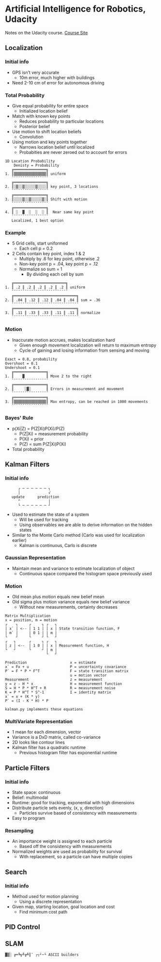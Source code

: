 # Artificial Intelligence for Robotics, Udacity

Notes on the Udacity course. [Course Site](https://www.udacity.com/course/artificial-intelligence-for-robotics--cs373)

## Localization

### Initial info

- GPS isn't very accurate
	* 10m error, much higher with buildings
- Need 2-10 cm of error for autonomous driving

### Total Probability

- Give equal probability for entire space
	* Initialized location belief
- Match with known key points
	* Reduces probability to particular locations
	* Posterior belief
- Use motion to shift location beliefs
	* Convolution
- Using motion and key points together
	* Narrows location belief until localized
	* Probabities are never zeroed out to account for errors

```
1D Location Probability
	Denisty = Probability
   ╔═══════════════╗
1. ║▒▒▒▒▒▒▒▒▒▒▒▒▒▒▒║ uniform
   ¯¯¯¯¯¯¯¯¯¯¯¯¯¯¯¯¯
   ╔═══════════════╗
2. ║░▒░░▒░░░░░▒░░░░║ key point, 3 locations
   ¯¯¯¯¯¯¯¯¯¯¯¯¯¯¯¯¯
   ╔═══════════════╗
3. ║░░░░▒░░▒░░░░░▒░║ Shift with motion
   ¯¯¯¯¯¯¯¯¯¯¯¯¯¯¯¯¯
   ╔═══════════════╗
4. ║ ░  ▓  ░  ░  ░ ║  Near same key point
   ¯¯¯¯¯¯¯¯¯¯¯¯¯¯¯¯¯
   Localized, 1 best option
```

### Example
- 5 Grid cells, start uniformed
	* Each cell p = 0.2
- 2 Cells contain key point, index 1 & 2
	* Multiply by .6 for key point, otherwise .2
	* Non-key point p = .04, key point p = .12
	* Normalize so sum = 1
		- By dividing each cell by sum

```
   ╔════════════════════════╗
1. ║ .2 ║ .2 ║ .2 ║ .2 ║ .2 ║ uniform
   ¯¯¯¯¯¯¯¯¯¯¯¯¯¯¯¯¯¯¯¯¯¯¯¯¯¯
   ╔═════════════════════════════╗
2. ║ .04 ║ .12 ║ .12 ║ .04 ║ .04 ║ sum = .36
   ¯¯¯¯¯¯¯¯¯¯¯¯¯¯¯¯¯¯¯¯¯¯¯¯¯¯¯¯¯¯¯
   ╔═════════════════════════════╗
3. ║ .11 ║ .33 ║ .33 ║ .11 ║ .11 ║ normalize
   ¯¯¯¯¯¯¯¯¯¯¯¯¯¯¯¯¯¯¯¯¯¯¯¯¯¯¯¯¯¯¯
```

### Motion
- Inaccurate motion accrues, makes localization hard
	* Given enough movement localization will return to
	maximum entropy
	* Cycle of gaining and losing information from sensing and moving

```
Exact = 0.8, probability
Overshoot = 0.1
Undershoot = 0.1
   ╔═══════════════╗
1. ║    ▓          ║ Move 2 to the right
   ¯¯¯¯¯¯¯¯¯¯¯¯¯¯¯¯¯
   ╔═══════════════╗
2. ║     ░▓░       ║ Errors in measurement and movement
   ¯¯¯¯¯¯¯¯¯¯¯¯¯¯¯¯¯
   ╔═══════════════╗
3. ║▒▒▒▒▒▒▒▒▒▒▒▒▒▒▒║ Max entropy, can be reached in 1000 movements
   ¯¯¯¯¯¯¯¯¯¯¯¯¯¯¯¯¯
```

### Bayes' Rule
* p(Xi|Z) = P(Z|Xi)P(Xi)/P(Z)
	- P(Z|Xi) = measurement probability
	- P(Xi) = prior
	- P(Z) = sum P(Z|Xi)P(Xi)
* Total probability

## Kalman Filters

### Initial info

```
      ┌ ─ ─ ─ ─ ─ ─ ┐
      |             √
   update      prediction
      ^             |
      └ ─ ─ ─ ─ ─ ─ ┘
```

- Used to estimate the state of a system
   * Will be used for tracking
   * Using observables we are able to derive information on the hidden states
- Similar to the Monte Carlo method (Carlo was used for localization earlier)
   * Kalman is continuous, Carlo is discrete

### Gaussian Representation
- Maintain mean and variance to estimate localization of object
   * Continuous space compared the histogram space previously used

### Motion
- Old mean plus motion equals new belief mean
- Old sigma plus motion variance equals new belief variance
   * Without new measurements, certainty decreases

```
Matrix Multiplication
x = position, m = motion
┌    ┐     ┌     ┐ ┌   ┐
| x` | <-- | 1 1 | | x | State transition function, F
| m` |     | 0 1 | | m |
└    ┘     └     ┘ └   ┘
┌   ┐      ┌     ┐ ┌   ┐
| z | <--  | 1 0 | | x | Measurement function, H
└   ┘      └     ┘ | m |
                   └   ┘

Prediction                    x = estimate
x` = Fx + u                   P = uncertainty covariance
P` = F * P * F^T              F = state transition matrix
                              u = motion vector
Measurement                   z = measurement
y = z - H * x                 H = measurement function
S = H * P * H^T + R           R = measurement noise
K = P * H^T * S^-1            I = identity matrix
x` = x + (K * y)
P` = (I - K * H) * P

kalman.py implements these equations
```

### MultiVariate Representation
- 1 mean for each dimension, vector
- Variance is a DxD matrix, called co-variance
- 2D looks like contour lines
- Kalman filter has a quadratic runtime
   * Previous histogram filter has exponential runtime

## Particle Filters

### Initial info
- State space: continuous
- Belief: multimodal
- Runtime: good for tracking, exponential with high dimensions
- Distribute particle sets evenly, (x, y, direction)
   * Particles survive based of consistency with measurements
- Easy to program

### Resampling
- An importance weight is assigned to each particle
   * Based off the consistency with measurements
- Normalized weights are used as probability for survival
   * With replacement, so a particle can have multiple copies

## Search

### Initial info
- Method used for motion planning
   * Using a discrete representation
- Given map, starting location, goal location and cost
   * Find minimum cost path


## PID Control

## SLAM


```
▓▒░ ╔═╚╗╝╦╩║¯ ┌┐┘─└ ASCII builders
```